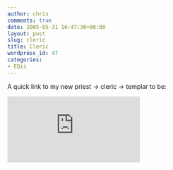 ```yaml
---
author: chris
comments: true
date: 2005-05-31 16:47:30+00:00
layout: post
slug: cleric
title: Cleric
wordpress_id: 47
categories:
- EQii
---
```


A quick link to my new priest -> cleric -> templar to be:

![](http://phatboyg.com/sigs/eq2sig.php?playerId=232789106)
